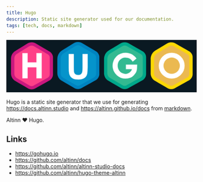 ```yaml
---
title: Hugo
description: Static site generator used for our documentation.
tags: [tech, docs, markdown]
---
```


![Hugo logo](hugo-logo.png "Hugo logo")

Hugo is a static site generator that we use for generating https://docs.altinn.studio and https://altinn.github.io/docs from [markdown](/en/technology/tools/markdown/).

Altinn ❤️ Hugo.

## Links

- https://gohugo.io
- https://github.com/altinn/docs
- https://github.com/altinn/altinn-studio-docs
- https://github.com/altinn/hugo-theme-altinn